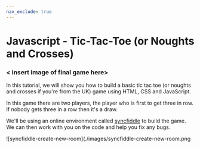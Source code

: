 ```yaml
---
nav_exclude: true
---
```


# Javascript - Tic-Tac-Toe (or Noughts and Crosses)

### < insert image of final game here>


In this tutorial, we will show you how to build a basic tic tac toe (or noughts and crosses if you're from the UK) game using HTML, CSS and JavaScript.

In this game there are two players, the player who is first to get three in row. If nobody gets three in a row then it's a draw.

We'll be using an online environment called [syncfiddle]([https://](https://syncfiddle.net/)) to build the game. We can then work with you on the code and help you fix any bugs.

![syncfiddle-create-new-room](./images/syncfiddle-create-new-room.png
